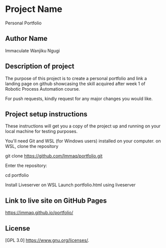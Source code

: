 # Project Name

Personal Portfolio

## Author Name

Immaculate Wanjiku Ngugi

## Description of project

The purpose of this project is to create a personal portfolio and link a landing page on github showcasing the skill acquired after week 1 of Robotic Process Automation course.

For push requests, kindly request for any major changes you would like.

## Project setup instructions

These instructions will get you a copy of the project up and running on your local machine for testing purposes.

You'll need Git and WSL (for Windows users) installed on your computer.
on WSL, clone the repository

git clone https://github.com/Immaq/portfolio.git

Enter the repository:

cd portfolio

Install Liveserver on WSL
Launch portfolio.html using liveserver

## Link to live site on GitHub Pages

https://immaq.github.io/portfolio/


## License

[GPL 3.0] <https://www.gnu.org/licenses/>.